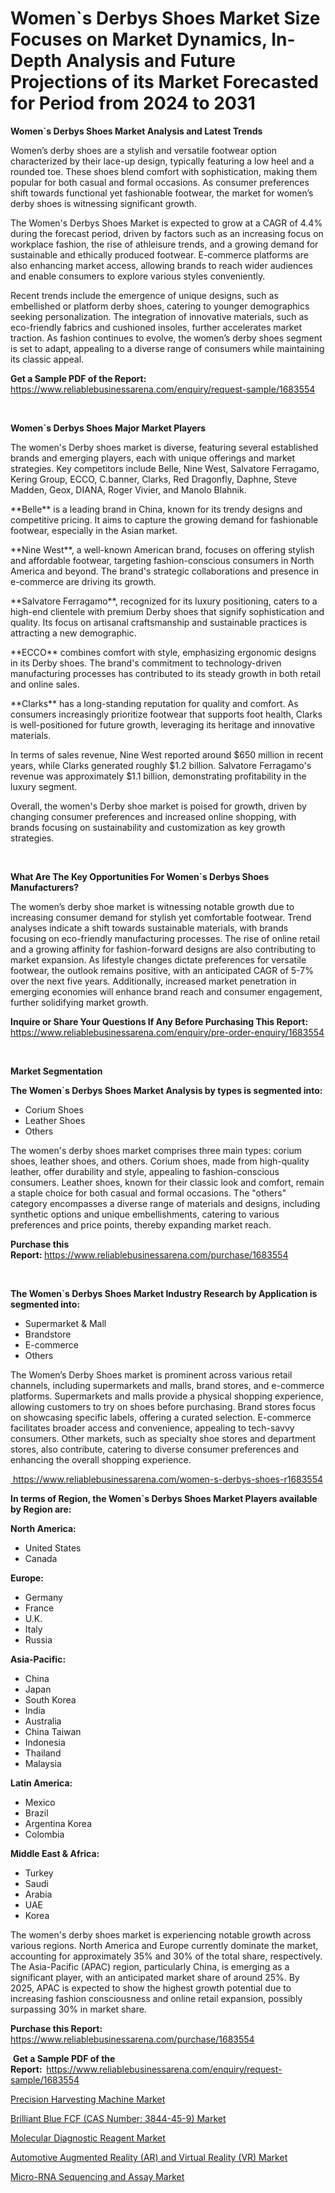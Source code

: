 <p><h1>Women`s Derbys Shoes Market Size Focuses on Market Dynamics, In-Depth Analysis and Future Projections of its Market Forecasted for Period from 2024 to 2031</h1></p><p><strong>Women`s Derbys Shoes Market Analysis and Latest Trends</strong></p>
<p><p>Women’s derby shoes are a stylish and versatile footwear option characterized by their lace-up design, typically featuring a low heel and a rounded toe. These shoes blend comfort with sophistication, making them popular for both casual and formal occasions. As consumer preferences shift towards functional yet fashionable footwear, the market for women’s derby shoes is witnessing significant growth.</p><p>The Women's Derbys Shoes Market is expected to grow at a CAGR of 4.4% during the forecast period, driven by factors such as an increasing focus on workplace fashion, the rise of athleisure trends, and a growing demand for sustainable and ethically produced footwear. E-commerce platforms are also enhancing market access, allowing brands to reach wider audiences and enable consumers to explore various styles conveniently.</p><p>Recent trends include the emergence of unique designs, such as embellished or platform derby shoes, catering to younger demographics seeking personalization. The integration of innovative materials, such as eco-friendly fabrics and cushioned insoles, further accelerates market traction. As fashion continues to evolve, the women’s derby shoes segment is set to adapt, appealing to a diverse range of consumers while maintaining its classic appeal.</p></p>
<p><strong>Get a Sample PDF of the Report:&nbsp;</strong> <a href="https://www.reliablebusinessarena.com/enquiry/request-sample/1683554?utm_campaign=1455&utm_medium=2&utm_source=Github&utm_content=ia&utm_term=15102024&utm_id=womens-derbys-shoes">https://www.reliablebusinessarena.com/enquiry/request-sample/1683554</a></p>
<p>&nbsp;</p>
<p><strong>Women`s Derbys Shoes Major Market Players</strong></p>
<p><p>The women's Derby shoes market is diverse, featuring several established brands and emerging players, each with unique offerings and market strategies. Key competitors include Belle, Nine West, Salvatore Ferragamo, Kering Group, ECCO, C.banner, Clarks, Red Dragonfly, Daphne, Steve Madden, Geox, DIANA, Roger Vivier, and Manolo Blahnik.</p><p>**Belle** is a leading brand in China, known for its trendy designs and competitive pricing. It aims to capture the growing demand for fashionable footwear, especially in the Asian market. </p><p>**Nine West**, a well-known American brand, focuses on offering stylish and affordable footwear, targeting fashion-conscious consumers in North America and beyond. The brand's strategic collaborations and presence in e-commerce are driving its growth.</p><p>**Salvatore Ferragamo**, recognized for its luxury positioning, caters to a high-end clientele with premium Derby shoes that signify sophistication and quality. Its focus on artisanal craftsmanship and sustainable practices is attracting a new demographic.</p><p>**ECCO** combines comfort with style, emphasizing ergonomic designs in its Derby shoes. The brand's commitment to technology-driven manufacturing processes has contributed to its steady growth in both retail and online sales.</p><p>**Clarks** has a long-standing reputation for quality and comfort. As consumers increasingly prioritize footwear that supports foot health, Clarks is well-positioned for future growth, leveraging its heritage and innovative materials.</p><p>In terms of sales revenue, Nine West reported around $650 million in recent years, while Clarks generated roughly $1.2 billion. Salvatore Ferragamo's revenue was approximately $1.1 billion, demonstrating profitability in the luxury segment. </p><p>Overall, the women's Derby shoe market is poised for growth, driven by changing consumer preferences and increased online shopping, with brands focusing on sustainability and customization as key growth strategies.</p></p>
<p>&nbsp;</p>
<p><strong>What Are The Key Opportunities For Women`s Derbys Shoes Manufacturers?</strong></p>
<p><p>The women’s derby shoe market is witnessing notable growth due to increasing consumer demand for stylish yet comfortable footwear. Trend analyses indicate a shift towards sustainable materials, with brands focusing on eco-friendly manufacturing processes. The rise of online retail and a growing affinity for fashion-forward designs are also contributing to market expansion. As lifestyle changes dictate preferences for versatile footwear, the outlook remains positive, with an anticipated CAGR of 5-7% over the next five years. Additionally, increased market penetration in emerging economies will enhance brand reach and consumer engagement, further solidifying market growth.</p></p>
<p><strong>Inquire or Share Your Questions If Any Before Purchasing This Report:</strong> <a href="https://www.reliablebusinessarena.com/enquiry/pre-order-enquiry/1683554?utm_campaign=1455&utm_medium=2&utm_source=Github&utm_content=ia&utm_term=15102024&utm_id=womens-derbys-shoes">https://www.reliablebusinessarena.com/enquiry/pre-order-enquiry/1683554</a></p>
<p>&nbsp;</p>
<p><strong>Market Segmentation</strong></p>
<p><strong>The Women`s Derbys Shoes Market Analysis by types is segmented into:</strong></p>
<p><ul><li>Corium Shoes</li><li>Leather Shoes</li><li>Others</li></ul></p>
<p><p>The women's derby shoes market comprises three main types: corium shoes, leather shoes, and others. Corium shoes, made from high-quality leather, offer durability and style, appealing to fashion-conscious consumers. Leather shoes, known for their classic look and comfort, remain a staple choice for both casual and formal occasions. The "others" category encompasses a diverse range of materials and designs, including synthetic options and unique embellishments, catering to various preferences and price points, thereby expanding market reach.</p></p>
<p><strong>Purchase this Report:&nbsp;</strong><a href="https://www.reliablebusinessarena.com/purchase/1683554?utm_campaign=1455&utm_medium=2&utm_source=Github&utm_content=ia&utm_term=15102024&utm_id=womens-derbys-shoes">https://www.reliablebusinessarena.com/purchase/1683554</a></p>
<p>&nbsp;</p>
<p><strong>The Women`s Derbys Shoes Market Industry Research by Application is segmented into:</strong></p>
<p><ul><li>Supermarket & Mall</li><li>Brandstore</li><li>E-commerce</li><li>Others</li></ul></p>
<p><p>The Women’s Derby Shoes market is prominent across various retail channels, including supermarkets and malls, brand stores, and e-commerce platforms. Supermarkets and malls provide a physical shopping experience, allowing customers to try on shoes before purchasing. Brand stores focus on showcasing specific labels, offering a curated selection. E-commerce facilitates broader access and convenience, appealing to tech-savvy consumers. Other markets, such as specialty shoe stores and department stores, also contribute, catering to diverse consumer preferences and enhancing the overall shopping experience.</p></p>
<p><a href="https://www.reliablebusinessarena.com/women-s-derbys-shoes-r1683554?utm_campaign=1455&utm_medium=2&utm_source=Github&utm_content=ia&utm_term=15102024&utm_id=womens-derbys-shoes">&nbsp;https://www.reliablebusinessarena.com/women-s-derbys-shoes-r1683554</a></p>
<p><strong>In terms of Region, the Women`s Derbys Shoes Market Players available by Region are:</strong></p>
<p>
    <p> <strong> North America: </strong>
        <ul>
            <li>United States</li>
            <li>Canada</li>
        </ul>
        </p> 
    <p> <strong> Europe: </strong>
        <ul>
            <li>Germany</li>
            <li>France</li>
            <li>U.K.</li>
            <li>Italy</li>
            <li>Russia</li>
        </ul>
        </p> 
    <p> <strong> Asia-Pacific: </strong>
        <ul>
            <li>China</li>
            <li>Japan</li>
            <li>South Korea</li>
            <li>India</li>
            <li>Australia</li>
            <li>China Taiwan</li>
            <li>Indonesia</li>
            <li>Thailand</li>
            <li>Malaysia</li>
        </ul>
        </p> 
    <p> <strong> Latin America: </strong>
        <ul>
            <li>Mexico</li>
            <li>Brazil</li>
            <li>Argentina Korea</li>
            <li>Colombia</li>
        </ul>
        </p> 
    <p> <strong> Middle East & Africa: </strong>
        <ul>
            <li>Turkey</li>
            <li>Saudi</li>
            <li>Arabia</li>
            <li>UAE</li>
            <li>Korea</li>
        </ul>
    </p>
    </p>
<p><p>The women's derby shoes market is experiencing notable growth across various regions. North America and Europe currently dominate the market, accounting for approximately 35% and 30% of the total share, respectively. The Asia-Pacific (APAC) region, particularly China, is emerging as a significant player, with an anticipated market share of around 25%. By 2025, APAC is expected to show the highest growth potential due to increasing fashion consciousness and online retail expansion, possibly surpassing 30% in market share.</p></p>
<p><strong>Purchase this Report: </strong><a href="https://www.reliablebusinessarena.com/purchase/1683554?utm_campaign=1455&utm_medium=2&utm_source=Github&utm_content=ia&utm_term=15102024&utm_id=womens-derbys-shoes">https://www.reliablebusinessarena.com/purchase/1683554</a></p>
<p>&nbsp;<strong>Get a Sample PDF of the Report:&nbsp;&nbsp;</strong><a href="https://www.reliablebusinessarena.com/enquiry/request-sample/1683554?utm_campaign=1455&utm_medium=2&utm_source=Github&utm_content=ia&utm_term=15102024&utm_id=womens-derbys-shoes">https://www.reliablebusinessarena.com/enquiry/request-sample/1683554</a></p>
<p><strong></strong></p>
<p><p><a href="https://www.linkedin.com/pulse/precision-harvesting-machine-market-trends-growth-outlook-tcraf?trk=public_post_embed_feed-article-content&utm_campaign=1455&utm_medium=2&utm_source=Github&utm_content=ia&utm_term=15102024&utm_id=womens-derbys-shoes">Precision Harvesting Machine Market</a></p><p><a href="https://www.linkedin.com/pulse/surfing-brilliant-blue-fcf-cas-number-3844-45-9-wave-riding-ykcjf?trk=public_post_embed_feed-article-content&utm_campaign=1455&utm_medium=2&utm_source=Github&utm_content=ia&utm_term=15102024&utm_id=womens-derbys-shoes">Brilliant Blue FCF (CAS Number: 3844-45-9) Market</a></p><p><a href="https://www.linkedin.com/pulse/molecular-diagnostic-reagent-market-forecasts-trends-impact-85e2f?trk=public_post_embed_feed-article-content&utm_campaign=1455&utm_medium=2&utm_source=Github&utm_content=ia&utm_term=15102024&utm_id=womens-derbys-shoes">Molecular Diagnostic Reagent Market</a></p><p><a href="https://www.linkedin.com/pulse/booming-automotive-augmented-reality-ar-virtual-vr-market-raa3f?trk=public_post_embed_feed-article-content&utm_campaign=1455&utm_medium=2&utm_source=Github&utm_content=ia&utm_term=15102024&utm_id=womens-derbys-shoes">Automotive Augmented Reality (AR) and Virtual Reality (VR) Market</a></p><p><a href="https://www.linkedin.com/pulse/micro-rna-sequencing-assay-market-global-trends-forecast-2024-6fpef?trk=public_post_embed_feed-article-content&utm_campaign=1455&utm_medium=2&utm_source=Github&utm_content=ia&utm_term=15102024&utm_id=womens-derbys-shoes">Micro-RNA Sequencing and Assay Market</a></p></p>